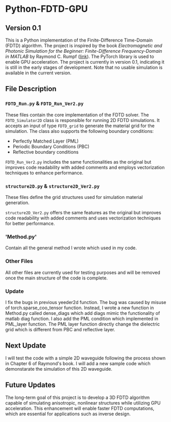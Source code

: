 # Python-FDTD-GPU  
## Version 0.1  

This is a Python implementation of the Finite-Difference Time-Domain (FDTD) algorithm. The project is inspired by the book *Electromagnetic and Photonic Simulation for the Beginner: Finite-Difference Frequency-Domain in MATLAB* by Raymond C. Rumpf ([link](https://empossible.net/fdfdbook/)). The PyTorch library is used to enable GPU acceleration. The project is currently in version 0.1, indicating it is still in the early stages of development. Note that no usable simulation is available in the current version.  

## File Description  

### `FDTD_Run.py` & `FDTD_Run_Ver2.py`  
These files contain the core implementation of the FDTD solver. The `FDTD_Simulator2D` class is responsible for running 2D FDTD simulations. It accepts an input of type `FDTD_grid` to generate the material grid for the simulation. The class also supports the following boundary conditions:
- Perfectly Matched Layer (PML)  
- Periodic Boundary Conditions (PBC)  
- Reflective boundary conditions  

`FDTD_Run_Ver2.py` includes the same functionalities as the original but improves code readability with added comments and employs vectorization techniques to enhance performance.  

### `structure2D.py` & `structure2D_Ver2.py`  
These files define the grid structures used for simulation material generation.  

`structure2D_Ver2.py` offers the same features as the original but improves code readability with added comments and uses vectorization techniques for better performance.  

### 'Method.py'
Contain all the general method I wrote which used in my code.

### Other Files  
All other files are currently used for testing purposes and will be removed once the main structure of the code is complete.  

### Update
I fix the bugs in previous yeeder2d function. The bug was caused by misuse of torch.sparse_coo_tensor function. Instead, I wrote a new function in Method.py called dense_diags which add diags mimic the functionality of matlab diag function.
I also add the PML condition which implemented in PML_layer function. The PML layer function directly change the dielectric grid which is different from PBC and reflective layer.
## Next Update  
 I will test the code with a simple 2D waveguide following the process shown in Chapter 6 of Raymond's book. I will add a new sample code which demonstarate the simulation of this 2D waveguide.

## Future Updates  

The long-term goal of this project is to develop a 3D FDTD algorithm capable of simulating anisotropic, nonlinear structures while utilizing GPU acceleration. This enhancement will enable faster FDTD computations, which are essential for applications such as inverse design.  
